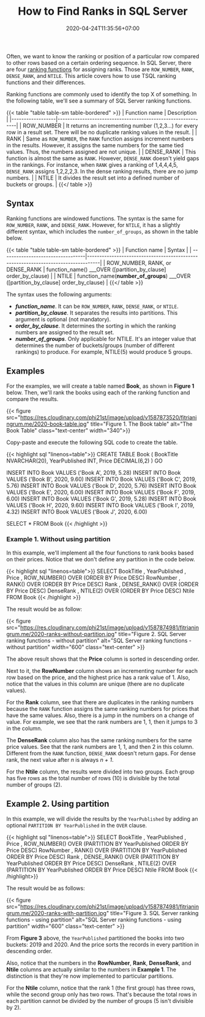 ﻿---
title: "How to Find Ranks in SQL Server"
description: "The four significant SQL Server ranking functions are here! Learn what they are and the differences between them (including examples)."
date: 2020-04-24T11:35:56+07:00
image: "https://res.cloudinary.com/phi21st/image/upload/v1587964999/fitrianingrum.me/2020_ranking.png"
imageAuthor: "Mateusz Dach"
imageAuthorUrl: "https://www.pexels.com/@mateusz-dach-99805"
imageSource: "Pexels"
imageSourceUrl: "https://www.pexels.com/photo/332835"
tags: ["sql server","sql","tsql"]
categories: ["data analysis"]
keywords: ["sql rank","sql server rank","ranking functions in sql server", "tsql ranking","row_number vs rank", "rank and dense_rank in sql"]
---

Often, we want to know the ranking or position of a particular row compared to other rows based on a certain ordering sequence.
In SQL Server, there are four [ranking functions](https://docs.microsoft.com/en-us/sql/t-sql/functions/ranking-functions-transact-sql?view=sql-server-ver15) 
for assigning ranks. Those are `ROW_NUMBER`, `RANK`, `DENSE_RANK`, and `NTILE`. 
This article covers how to use TSQL ranking functions and their differences.

Ranking functions are commonly used to identify the top X of something. 
In the following table, we'll see a summary of SQL Server ranking functions.

{{< table "table table-sm table-bordered" >}}
| Function name    | Description                                                 |
|------------------|-------------------------------------------------------------|
| ROW_NUMBER       | It returns an incrementing number (1,2,3...) for every row in a result set. There will be no duplicate ranking values in the result. |
| RANK			   | Same as `ROW_NUMBER`, the `RANK` function assigns increment numbers in the results. However, it assigns the same numbers for the same tied values. Thus, the numbers assigned are not unique.  |
| DENSE_RANK       | This function is almost the same as `RANK`. However, `DENSE_RANK` doesn't yield gaps in the rankings. For instance, when `RANK` gives a ranking of 1,4,4,4,5, `DENSE_RANK` assigns 1,2,2,2,3. In the dense ranking results, there are no jump numbers. |
| NTILE            | It divides the result set into a defined number of buckets or groups. |
{{</ table >}}

## Syntax

Ranking functions are windowed functions. The syntax is the same for `ROW_NUMBER`, `RANK`, and `DENSE_RANK`. 
However, for `NTILE`, it has a slightly different syntax, which includes the `number_of_groups`, as shown in the table below.

{{< table "table table-sm table-bordered" >}}
| Function name						| Syntax																			|
| ----------------------------------|-----------------------------------------------------------------------------------|
| ROW_NUMBER, RANK, or DENSE_RANK	| function_name() ___OVER ([partition_by_clause] order_by_clause)						|
| NTILE								| function_name(**number_of_groups**) ___OVER ([partition_by_clause] order_by_clause)	|
{{</ table >}}

The syntax uses the following arguments:

* __*function_name*__. It can be `ROW_NUMBER`, `RANK`, `DENSE_RANK`, or `NTILE`.
* __*partition_by_clause*__. It separates the results into partitions. This argument is optional (not mandatory). 
* __*order_by_clause*__. It determines the sorting in which the ranking numbers are assigned to the result set.
* __*number_of_groups*__. Only applicable for NTILE. It's an integer value that determines the number of buckets/groups (number of different rankings) to produce. For example, NTILE(5) would produce 5 groups.

## Examples

For the examples, we will create a table named **Book**, as shown in **Figure 1** below. 
Then, we'll rank the books using each of the ranking function and compare the results.

{{< figure src="https://res.cloudinary.com/phi21st/image/upload/v1587873520/fitrianingrum.me/2020-book-table.jpg" 
	title="Figure 1. The Book table" 
	alt="The Book Table"
	class="text-center"
	width="340">}}

Copy-paste and execute the following SQL code to create the table.

{{< highlight sql "linenos=table">}}
CREATE TABLE Book (
	BookTitle NVARCHAR(20),
	YearPublished INT,
	Price DECIMAL(6,2)
)
GO

INSERT INTO Book VALUES ('Book A', 2019, 5.28)
INSERT INTO Book VALUES ('Book B', 2020, 9.60)
INSERT INTO Book VALUES ('Book C', 2019, 5.76)
INSERT INTO Book VALUES ('Book D', 2020, 5.76)
INSERT INTO Book VALUES ('Book E', 2020, 6.00)
INSERT INTO Book VALUES ('Book F', 2019, 6.00)
INSERT INTO Book VALUES ('Book G', 2019, 5.28)
INSERT INTO Book VALUES ('Book H', 2020, 9.60)
INSERT INTO Book VALUES ('Book I', 2019, 4.32)
INSERT INTO Book VALUES ('Book J', 2020, 6.00)

SELECT * FROM Book
{{< /highlight >}}

### Example 1. Without using partition

In this example, we'll implement all the four functions to rank books based on their prices. 
Notice that we don't define any partition in the code below.

{{< highlight sql "linenos=table">}}
SELECT BookTitle
	, YearPublished
	, Price
	, ROW_NUMBER() OVER (ORDER BY Price DESC) RowNumber
	, RANK() OVER (ORDER BY Price DESC) Rank
	, DENSE_RANK() OVER (ORDER BY Price DESC) DenseRank
	, NTILE(2) OVER (ORDER BY Price DESC) Ntile
FROM Book
{{< /highlight >}}

The result would be as follow:

{{< figure src="https://res.cloudinary.com/phi21st/image/upload/v1587874981/fitrianingrum.me/2020-ranks-without-partition.jpg" 
	title="Figure 2. SQL Server ranking functions - without partition" 
	alt="SQL Server ranking functions - without partition"
	width="600"
	class="text-center" >}}

The above result shows that the **Price** column is sorted in descending order.  

Next to it, the **RowNumber** column shows an incrementing number for each row based on the price, and the highest price has a rank value of 1.
Also, notice that the values in this column are unique (there are no duplicate values).

For the **Rank** column, see that there are duplicates in the ranking numbers because the `RANK` function assigns the same ranking numbers for prices that have the same values.
Also, there is a jump in the numbers on a change of value. For example, we see that the rank numbers are 1, 1, then it jumps to 3 in the column.

The **DenseRank** column also has the same ranking numbers for the same price values. 
See that the rank numbers are 1, 1, and then 2 in this column.
Different from the `RANK` function, `DENSE_RANK` doesn't return gaps. For dense rank, the next value after _n_ is always _n + 1_.

For the **Ntile** column, the results were divided into two groups. 
Each group has five rows as the total number of rows (10) is divisible by the total number of groups (2). 

## Example 2. Using partition

In this example, we will divide the results by the `YearPublished` by adding an optional `PARTITION BY YearPublished` in the `OVER` clause.

{{< highlight sql "linenos=table">}}
SELECT BookTitle
	, YearPublished
	, Price
	, ROW_NUMBER() OVER (PARTITION BY YearPublished ORDER BY Price DESC) RowNumber
	, RANK() OVER (PARTITION BY YearPublished ORDER BY Price DESC) Rank
	, DENSE_RANK() OVER (PARTITION BY YearPublished ORDER BY Price DESC) DenseRank
	, NTILE(2) OVER (PARTITION BY YearPublished ORDER BY Price DESC) Ntile
FROM Book
{{< /highlight>}}

The result would be as follows:

{{< figure src="https://res.cloudinary.com/phi21st/image/upload/v1587874981/fitrianingrum.me/2020-ranks-with-partition.jpg" 
	title="Figure 3. SQL Server ranking functions - using partition" 
	alt="SQL Server ranking functions - using partition"
	width="600"
	class="text-center" >}}

From **Figure 3** above, the `YearPublished` partitioned the books into two buckets: 2019 and 2020.
And the price sorts the records in every partition in descending order.

Also, notice that the numbers in the **RowNumber**, **Rank**, **DenseRank**, and **Ntile** columns are actually similar to the numbers in **Example 1**. 
The distinction is that they're now implemented to particular partitions.

For the **Ntile** column, notice that the rank 1 (the first group) has three rows, while the second group only has two rows. 
That's because the total rows in each partition cannot be divided by the number of groups (5 isn't divisible by 2).